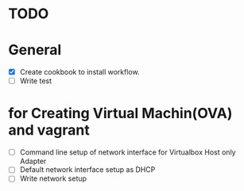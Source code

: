 TODO
====


General
=======
- [x] Create cookbook to install workflow.
- [ ] Write test

for Creating Virtual Machin(OVA) and vagrant
============================================

- [ ] Command line setup of network interface for Virtualbox Host only Adapter
- [ ] Default network interface setup as DHCP
- [ ] Write network setup
